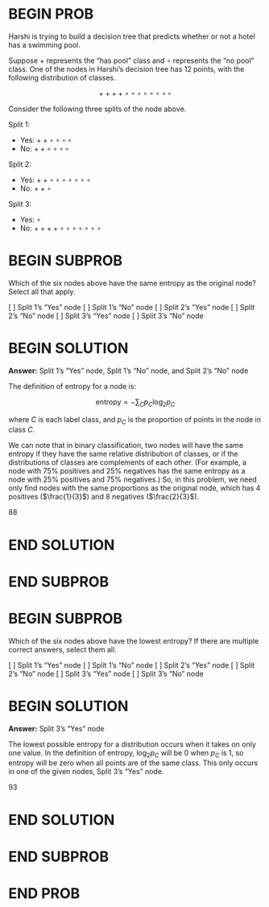 # BEGIN PROB

Harshi is trying to build a decision tree that predicts whether or not a hotel has a swimming pool.

Suppose $+$ represents the “has pool” class and $\circ$ represents the “no pool” class. One of the nodes in Harshi’s decision tree has 12 points, with the following distribution of classes.

$$++++\circ\circ\circ\circ\circ\circ\circ\,\circ$$

Consider the following three splits of the node above.

Split 1:

- Yes: $++\circ\circ\circ\,\circ$
- No: $++\circ\circ\circ\,\circ$

Split 2:

- Yes: $++\circ\circ\circ\circ\circ\circ\circ$
- No: $++\circ$

Split 3:

- Yes: $\circ$
- No: $++++\circ\circ\circ\circ\circ\circ\circ$

# BEGIN SUBPROB

Which of the six nodes above have the same entropy as the original node? Select all that apply.

[ ] Split 1’s “Yes” node 
[ ] Split 1’s “No” node
[ ] Split 2’s “Yes” node
[ ] Split 2’s “No” node
[ ] Split 3’s “Yes” node
[ ] Split 3’s “No” node

# BEGIN SOLUTION

**Answer:** Split 1’s “Yes” node, Split 1’s “No” node, and Split 2’s “No” node

The definition of entropy for a node is:

$$\text{entropy} = - \sum_C p_C \log_2 p_C$$

where $C$ is each label class, and $p_C$ is the proportion of points in the node in class $C$.

We can note that in binary classification, two nodes will have the same entropy if they have the same relative distribution of classes, or if the distributions of classes are complements of each other. (For example, a node with 75% positives and 25% negatives has the same entropy as a node with 25% positives and 75% negatives.) So, in this problem, we need only find nodes with the same proportions as the original node, which has 4 positives ($\frac{1}{3}$) and 8 negatives ($\frac{2}{3}$).

<average>88</average>

# END SOLUTION

# END SUBPROB

# BEGIN SUBPROB

Which of the six nodes above have the lowest entropy? If there are multiple correct answers, select them all.

[ ] Split 1’s “Yes” node 
[ ] Split 1’s “No” node
[ ] Split 2’s “Yes” node
[ ] Split 2’s “No” node
[ ] Split 3’s “Yes” node
[ ] Split 3’s “No” node

# BEGIN SOLUTION

**Answer:** Split 3’s “Yes” node

The lowest possible entropy for a distribution occurs when it takes on only one value. In the definition of entropy, $\log_2 p_C$ will be 0 when $p_C$ is 1, so entropy will be zero when all points are of the same class. This only occurs in one of the given nodes, Split 3’s “Yes” node.

<average>93</average>

# END SOLUTION

# END SUBPROB

# END PROB